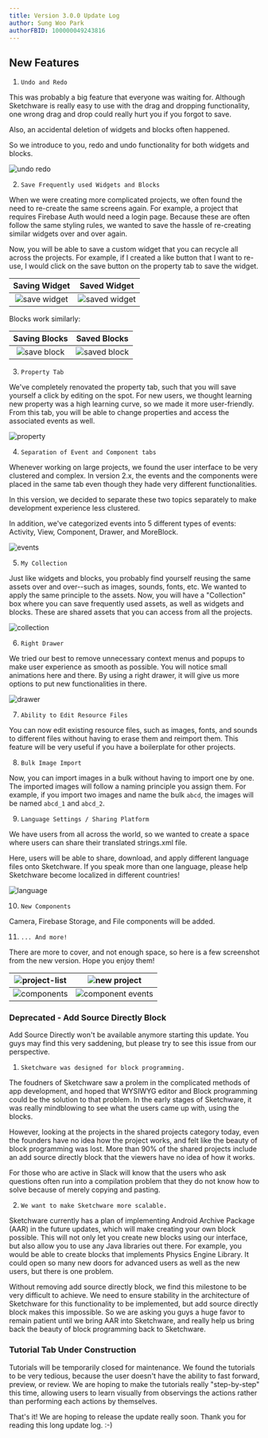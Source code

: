 ```yaml
---
title: Version 3.0.0 Update Log
author: Sung Woo Park
authorFBID: 100000049243816
---
```


## New Features

1.  `Undo and Redo`

This was probably a big feature that everyone was waiting for. Although Sketchware is really easy to use with the drag and dropping functionality, one wrong drag and drop could really hurt you if you forgot to save.

Also, an accidental deletion of widgets and blocks often happened.

So we introduce to you, redo and undo functionality for both widgets and blocks.

![undo redo](/img/blogs/2018-06-05/undo-redo.png)

2.  `Save Frequently used Widgets and Blocks`

When we were creating more complicated projects, we often found the need to re-create the same screens again. For example, a project that requires Firebase Auth would need a login page. Because these are often follow the same styling rules, we wanted to save the hassle of re-creating similar widgets over and over again.

Now, you will be able to save a custom widget that you can recycle all across the projects. For example, if I created a like button that I want to re-use, I would click on the save button on the property tab to save the widget.

| Saving Widget                                         | Saved Widget                                            |
| :---------------------------------------------------: | :-----------------------------------------------------: |
| ![save widget](/img/blogs/2018-06-05/save-widget.png) | ![saved widget](/img/blogs/2018-06-05/saved-widget.png) |

Blocks work similarly:

| Saving Blocks                                       | Saved Blocks                                          |
| :-------------------------------------------------: | :---------------------------------------------------: |
| ![save block](/img/blogs/2018-06-05/save-block.png) | ![saved block](/img/blogs/2018-06-05/saved-block.png) |

3.  `Property Tab`

We've completely renovated the property tab, such that you will save yourself a click by editing on the spot. For new users, we thought learning new property was a high learning curve, so we made it more user-friendly. From this tab, you will be able to change properties and access the associated events as well.

![property](/img/blogs/2018-06-05/property.png)

4.  `Separation of Event and Component tabs`

Whenever working on large projects, we found the user interface to be very clustered and complex. In version 2.x, the events and the components were placed in the same tab even though they hade very different functionalities.

In this version, we decided to separate these two topics separately to make development experience less clustered.

In addition, we've categorized events into 5 different types of events: Activity, View, Component, Drawer, and MoreBlock.

![events](/img/blogs/2018-06-05/events.png)

5.  `My Collection`

Just like widgets and blocks, you probably find yourself reusing the same assets over and over--such as images, sounds, fonts, etc. We wanted to apply the same principle to the assets. Now, you will have a "Collection" box where you can save frequently used assets, as well as widgets and blocks. These are shared assets that you can access from all the projects.

![collection](/img/blogs/2018-06-05/my-collection.png)

6.  `Right Drawer`

We tried our best to remove unnecessary context menus and popups to make user experience as smooth as possible. You will notice small animations here and there. By using a right drawer, it will give us more options to put new functionalities in there.

![drawer](/img/blogs/2018-06-05/right-drawer.png)

7.  `Ability to Edit Resource Files`

You can now edit existing resource files, such as images, fonts, and sounds to different files without having to erase them and reimport them. This feature will be very useful if you have a boilerplate for other projects.

8.  `Bulk Image Import`

Now, you can import images in a bulk without having to import one by one. The imported images will follow a naming principle you assign them. For example, if you import two images and name the bulk `abcd`, the images will be named `abcd_1` and `abcd_2`.

9.  `Language Settings / Sharing Platform`

We have users from all across the world, so we wanted to create a space where users can share their translated strings.xml file.

Here, users will be able to share, download, and apply different language files onto Sketchware. If you speak more than one language, please help Sketchware become localized in different countries!

![language](/img/blogs/2018-06-05/language.png)

10.  `New Components`

Camera, Firebase Storage, and File components will be added.

11. `... And more!`

There are more to cover, and not enough space, so here is a few screenshot from the new version. Hope you enjoy them!

| ![project-list](/img/blogs/2018-06-05/project-list.png) | ![new project](/img/blogs/2018-06-05/bulk-event.png)            |
| :-----------------------------------------------------: | :-------------------------------------------------------------: |
| ![components](/img/blogs/2018-06-05/components.png)     | ![component events](/img/blogs/2018-06-05/component-events.png) |

### Deprecated - Add Source Directly Block

Add Source Directly won't be available anymore starting this update. You guys may find this very saddening, but please try to see this issue from our perspective.

1.  `Sketchware was designed for block programming.`

The foudners of Sketchware saw a prolem in the complicated methods of app development, and hoped that WYSIWYG editor and Block programming could be the solution to that problem. In the early stages of Sketchware, it was really mindblowing to see what the users came up with, using the blocks.

However, looking at the projects in the shared projects category today, even the founders have no idea how the project works, and felt like the beauty of block programming was lost. More than 90% of the shared projects include an add source directly block that the viewers have no idea of how it works.

For those who are active in Slack will know that the users who ask questions often run into a compilation problem that they do not know how to solve because of merely copying and pasting.

2.  `We want to make Sketchware more scalable.`

Sketchware currently has a plan of implementing Android Archive Package (AAR) in the future updates, which will make creating your own block possible. This will not only let you create new blocks using our interface, but also allow you to use any Java libraries out there. For example, you would be able to create blocks that implements Physics Engine Library. It could open so many new doors for advanced users as well as the new users, but there is one problem.

Without removing add source directly block, we find this milestone to be very difficult to achieve. We need to ensure stability in the architecture of Sketchware for this functionality to be implemented, but add source directly block makes this impossible. So we are asking you guys a huge favor to remain patient until we bring AAR into Sketchware, and really help us bring back the beauty of block programming back to Sketchware.

### Tutorial Tab Under Construction

Tutorials will be temporarily closed for maintenance. We found the tutorials to be very tedious, because the user doesn't have the ability to fast forward, preview, or review. We are hoping to make the tutorials really "step-by-step" this time, allowing users to learn visually from observings the actions rather than performing each actions by themselves.

That's it! We are hoping to release the update really soon. Thank you for reading this long update log. :-)
